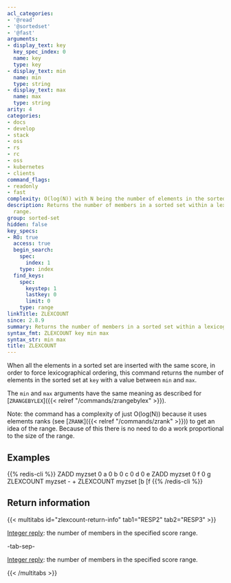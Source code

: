 ```yaml
---
acl_categories:
- '@read'
- '@sortedset'
- '@fast'
arguments:
- display_text: key
  key_spec_index: 0
  name: key
  type: key
- display_text: min
  name: min
  type: string
- display_text: max
  name: max
  type: string
arity: 4
categories:
- docs
- develop
- stack
- oss
- rs
- rc
- oss
- kubernetes
- clients
command_flags:
- readonly
- fast
complexity: O(log(N)) with N being the number of elements in the sorted set.
description: Returns the number of members in a sorted set within a lexicographical
  range.
group: sorted-set
hidden: false
key_specs:
- RO: true
  access: true
  begin_search:
    spec:
      index: 1
    type: index
  find_keys:
    spec:
      keystep: 1
      lastkey: 0
      limit: 0
    type: range
linkTitle: ZLEXCOUNT
since: 2.8.9
summary: Returns the number of members in a sorted set within a lexicographical range.
syntax_fmt: ZLEXCOUNT key min max
syntax_str: min max
title: ZLEXCOUNT
---
```

When all the elements in a sorted set are inserted with the same score, in order to force lexicographical ordering, this command returns the number of elements in the sorted set at `key` with a value between `min` and `max`.

The `min` and `max` arguments have the same meaning as described for
[`ZRANGEBYLEX`]({{< relref "/commands/zrangebylex" >}}).

Note: the command has a complexity of just O(log(N)) because it uses elements ranks (see [`ZRANK`]({{< relref "/commands/zrank" >}})) to get an idea of the range. Because of this there is no need to do a work proportional to the size of the range.

## Examples

{{% redis-cli %}}
ZADD myzset 0 a 0 b 0 c 0 d 0 e
ZADD myzset 0 f 0 g
ZLEXCOUNT myzset - +
ZLEXCOUNT myzset [b [f
{{% /redis-cli %}}

## Return information

{{< multitabs id="zlexcount-return-info" 
    tab1="RESP2" 
    tab2="RESP3" >}}

[Integer reply](../../develop/reference/protocol-spec#integers): the number of members in the specified score range.

-tab-sep-

[Integer reply](../../develop/reference/protocol-spec#integers): the number of members in the specified score range.

{{< /multitabs >}}
